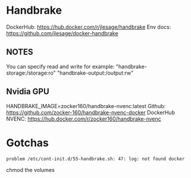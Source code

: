 # Handbrake
 
DockerHub: https://hub.docker.com/r/jlesage/handbrake
Env docs: https://github.com/jlesage/docker-handbrake

## NOTES

You can specify read and write for example:
"handbrake-storage:/storage:ro"
"handbrake-output:/output:rw"

## Nvidia GPU

HANDBRAKE_IMAGE=zocker160/handbrake-nvenc:latest
Github: https://github.com/zocker-160/handbrake-nvenc-docker
DockerHub NVENC: https://hub.docker.com/r/zocker160/handbrake-nvenc

# Gotchas

```
problem /etc/cont-init.d/55-handbrake.sh: 47: log: not found docker
```
chmod the volumes
